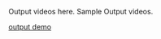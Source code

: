 Output videos here.
Sample Output videos.

[output demo](https://drive.google.com/file/d/12JsJsbXZbUnMnOO7bGqKRhtJare3s-L6/view?usp=sharing)
